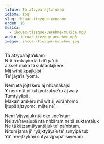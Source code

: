 ```yaml
---
titulo: Tä atzypä’ajta’ukam
idioma: zoq
slug: ihcuac-tiezque-ueuehme
orden: 16
musica: 
  - ihcuac-tiezque-ueuehme-musica.mp3
audio: ihcuac-tiezque-ueuehme.mp3
imagen: ihcuac-tiezque-ueuehme.jpg
---
```


Tä atzypä’ajta’ukam<br>
Ntä tumkäyim tä tzä’tya’uk<br>
Jiksek maka tä suktantäjkere<br>
Mij wi’näjkpajkäjsi<br>
Te’ jäya’is ‘yoma.<br>

Nem ntä jojtzkeru äj nhkänäkäjsi<br>
Y nem ntä pi’katzyotzakye’ru äj wajy<br>
Tumtyiyäpä.<br>
Makam amkeru mij wit äj wiränhomo<br>
Ijtupä äjtzyomo, mijte ne’.<br>

Nem ‘yijsyajuk ntä oko une’istam<br>
Ne syä’räyajupä ntä nhkäram ne tä suktantäjuk <br>
Ne tä kätzamätyantäjuk te’ pä’nistam.<br>
Nitum jama ji’ nyäjktyäya’e te’ sunyipä tuk<br>
Yä’ myejtzykäyi sutyaräjpapä’isnyeram<br>
